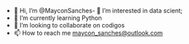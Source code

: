 - 👋 Hi, I’m @MayconSanches- 👀 I’m interested in  data scient;
- 🌱 I’m currently learning Python
- 💞️ I’m looking to collaborate on  codigos
- 📫 How to reach me maycon_sanches@outlook.com


<!---
MayconSanches/MayconSanches is a ✨ special ✨ repository because its `README.md` (this file) appears on your GitHub profile.
You can click the Preview link to take a look at your changes.
--->

